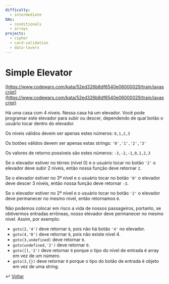 ```yaml
---
difficulty:
  - intermediate
OAs:
  - conditionals
  - arrays
projects:
  - cipher
  - card-validation
  - data-lovers
---
```


# Simple Elevator

[https://www.codewars.com/kata/52ed326b8df6540e06000029/train/javascript](https://www.codewars.com/kata/52ed326b8df6540e06000029/train/javascript)

Há uma casa com 4 níveis. Nessa casa há um elevador. Você pode programar
este elevador para subir ou descer, dependendo de qual botão o usuário
tocar dentro do elevador.

Os níveis válidos devem ser apenas estes números: `0,1,2,3`

Os botões válidos devem ser apenas estas strings: `'0','1','2','3'`

Os valores de retorno possíveis são estes números: `-3,-2,-1,0,1,2,3`

Se o elevador estiver no térreo (nível 0) e o usuário tocar no botão `'2'`
o elevador deve subir 2 níveis, então nossa função deve retornar `2`.

Se o elevador estiver no 3º nível e o usuário tocar no botão `'0'` o
elevador deve descer 3 níveis, então nossa função deve retornar `-3`.

Se o elevador estiver no 2º nível e o usuário tocar no botão `'2'` o
elevador deve permanecer no mesmo nível, então retornamos `0`.

Não podemos colocar em risco a vida de nossos passageiros, portanto, se
obtivermos entradas errôneas, nosso elevador deve permanecer no mesmo nível.
Assim, por exemplo:

- `goto(2,'4')` deve retornar `0`, pois não há botão `'4'` no elevador.
- `goto(4,'0')` deve retornar `0`, pois não existe nível 4.
- `goto(3,undefined)` deve retornar `0`.
- `goto(undefined,'2')` deve retornar `0`.
- `goto([],'2')` deve retornar `0` porque o tipo do nível de entrada é array
  em vez de um número.
- `goto(3,{})` deve retornar `0` porque o tipo do botão de entrada é objeto em
  vez de uma string.

↩️ [Voltar](../../README.md)
